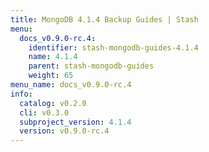 ```yaml
---
title: MongoDB 4.1.4 Backup Guides | Stash
menu:
  docs_v0.9.0-rc.4:
    identifier: stash-mongodb-guides-4.1.4
    name: 4.1.4
    parent: stash-mongodb-guides
    weight: 65
menu_name: docs_v0.9.0-rc.4
info:
  catalog: v0.2.0
  cli: v0.3.0
  subproject_version: 4.1.4
  version: v0.9.0-rc.4
---
```


